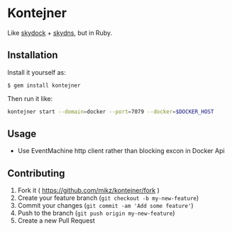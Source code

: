 # Kontejner

Like [skydock](https://github.com/crosbymichael/skydock) + [skydns](https://github.com/skynetservices/skydns1), but in Ruby.

## Installation

Install it yourself as:

    $ gem install kontejner

Then run it like:
```bash
kontejner start --domain=docker --port=7079 --docker=$DOCKER_HOST
```

## Usage

* Use EventMachine http client rather than blocking excon in Docker Api

## Contributing

1. Fork it ( https://github.com/mikz/kontejner/fork )
2. Create your feature branch (`git checkout -b my-new-feature`)
3. Commit your changes (`git commit -am 'Add some feature'`)
4. Push to the branch (`git push origin my-new-feature`)
5. Create a new Pull Request
